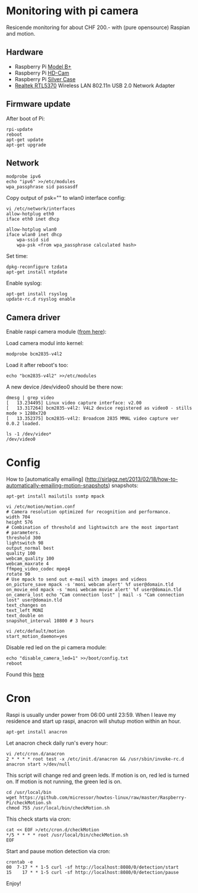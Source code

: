 # Monitoring with pi camera

Resicende monitoring for about CHF 200.- with (pure opensource) Raspian and motion.

## Hardware

* Raspberry Pi [Model B+](https://www.pi-shop.ch/raspberry-pi-model-b)
* Raspberry Pi [HD-Cam](https://www.pi-shop.ch/hd-kamera-raspberry-pi)
* Raspberry Pi [Silver Case](https://www.adafruit.com/products/2346)
* [Realtek RTL5370](https://www.pi-shop.ch/miniature-wifi-802-11b-g-n-module-fuer-raspberry-pi) Wireless LAN 802.11n USB 2.0 Network Adapter

## Firmware update

After boot of Pi:

	rpi-update
	reboot
	apt-get update
	apt-get upgrade

## Network

	modprobe ipv6
	echo "ipv6" >>/etc/modules
	wpa_passphrase sid passasdf

Copy output of psk="" to wlan0 interface config:

	vi /etc/network/interfaces
	allow-hotplug eth0
	iface eth0 inet dhcp

	allow-hotplug wlan0
	iface wlan0 inet dhcp
		wpa-ssid sid
		wpa-psk <from wpa_passphrase calculated hash>

Set time:

	dpkg-reconfigure tzdata
	apt-get install ntpdate

Enable syslog:

	apt-get install rsyslog
	update-rc.d rsyslog enable

## Camera driver

Enable raspi camera module ([from here](http://raspberrypi.stackexchange.com/questions/10480/raspi-camera-board-and-motion)):

Load camera modul into kernel:

	modprobe bcm2835-v4l2

Load it after reboot's too:

	echo "bcm2835-v4l2" >>/etc/modules

A new device /dev/video0 should be there now:

	dmesg | grep video
	[   13.234495] Linux video capture interface: v2.00
	[   13.317264] bcm2835-v4l2: V4L2 device registered as video0 - stills mode > 1280x720
	[   13.352375] bcm2835-v4l2: Broadcom 2835 MMAL video capture ver 0.0.2 loaded.

	ls -1 /dev/video*
	/dev/video0

# Config

How to [automatically emailing] (http://sirlagz.net/2013/02/18/how-to-automatically-emailing-motion-snapshots) snapshots:

	apt-get install mailutils ssmtp mpack

	vi /etc/motion/motion.conf
	# Camera resolution optimized for recognition and performance.
	width 704
	height 576
	# Combination of threshold and lightswitch are the most important
	# parameters.
	threshold 300
	lightswitch 98
	output_normal best
	quality 100
	webcam_quality 100
	webcam_maxrate 4
	ffmpeg_video_codec mpeg4
	rotate 90
	# Use mpack to send out e-mail with images and videos
	on_picture_save mpack -s 'moni webcam alert' %f user@domain.tld
	on_movie_end mpack -s 'moni webcam movie alert' %f user@domain.tld
	on_camera_lost echo "Cam connection lost" | mail -s "Cam connection lost" user@domain.tld
	text_changes on
	text_left MONI
	text_double on
	snapshot_interval 10800 # 3 hours

	vi /etc/default/motion
	start_motion_daemon=yes

Disable red led on the pi camera module:

	echo "disable_camera_led=1" >>/boot/config.txt
	reboot

Found this [here](http://www.raspberrypi-spy.co.uk/2013/05/how-to-disable-the-red-led-on-the-pi-camera-module/)

# Cron

Raspi is usually under power from 06:00 until 23:59. When I leave my residence
and start up raspi, anacron will shutup motion within an hour.

	apt-get install anacron

Let anacron check daily run's every hour:

	vi /etc/cron.d/anacron
	2 * * * * root test -x /etc/init.d/anacron && /usr/sbin/invoke-rc.d anacron start >/dev/null

This script will change red and green leds. If motion is on, red led is
turned on. If motion is not running, the green led is on.

	cd /usr/local/bin
	wget https://github.com/micressor/howtos-linux/raw/master/Raspberry-Pi/checkMotion.sh
	chmod 755 /usr/local/bin/checkMotion.sh

This check starts via cron:

	cat << EOF >/etc/cron.d/checkMotion
	*/5 * * * * root /usr/local/bin/checkMotion.sh
	EOF

Start and pause motion detection via cron:

	crontab -e
	00  7-17 * * 1-5 curl -sf http://localhost:8080/0/detection/start
	15    17 * * 1-5 curl -sf http://localhost:8080/0/detection/pause

Enjoy!
